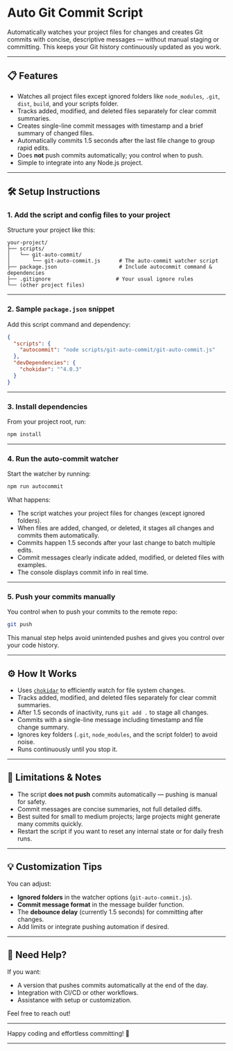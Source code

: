 # Auto Git Commit Script

Automatically watches your project files for changes and creates Git commits with concise, descriptive messages — without manual staging or committing. This keeps your Git history continuously updated as you work.

---

## 📋 Features

* Watches all project files except ignored folders like `node_modules`, `.git`, `dist`, `build`, and your scripts folder.
* Tracks added, modified, and deleted files separately for clear commit summaries.
* Creates single-line commit messages with timestamp and a brief summary of changed files.
* Automatically commits 1.5 seconds after the last file change to group rapid edits.
* Does **not** push commits automatically; you control when to push.
* Simple to integrate into any Node.js project.

---

## 🛠️ Setup Instructions

### 1. Add the script and config files to your project

Structure your project like this:

```
your-project/
├── scripts/
│   └── git-auto-commit/
│       └── git-auto-commit.js      # The auto-commit watcher script
├── package.json                    # Include autocommit command & dependencies
├── .gitignore                     # Your usual ignore rules
└── (other project files)
```

---

### 2. Sample `package.json` snippet

Add this script command and dependency:

```json
{
  "scripts": {
    "autocommit": "node scripts/git-auto-commit/git-auto-commit.js"
  },
  "devDependencies": {
    "chokidar": "^4.0.3"
  }
}
```

---

### 3. Install dependencies

From your project root, run:

```bash
npm install
```

---

### 4. Run the auto-commit watcher

Start the watcher by running:

```bash
npm run autocommit
```

What happens:

* The script watches your project files for changes (except ignored folders).
* When files are added, changed, or deleted, it stages all changes and commits them automatically.
* Commits happen 1.5 seconds after your last change to batch multiple edits.
* Commit messages clearly indicate added, modified, or deleted files with examples.
* The console displays commit info in real time.

---

### 5. Push your commits manually

You control when to push your commits to the remote repo:

```bash
git push
```

This manual step helps avoid unintended pushes and gives you control over your code history.

---

## ⚙️ How It Works

* Uses [`chokidar`](https://github.com/paulmillr/chokidar) to efficiently watch for file system changes.
* Tracks added, modified, and deleted files separately for clear commit summaries.
* After 1.5 seconds of inactivity, runs `git add .` to stage all changes.
* Commits with a single-line message including timestamp and file change summary.
* Ignores key folders (`.git`, `node_modules`, and the script folder) to avoid noise.
* Runs continuously until you stop it.

---

## 🚫 Limitations & Notes

* The script **does not push** commits automatically — pushing is manual for safety.
* Commit messages are concise summaries, not full detailed diffs.
* Best suited for small to medium projects; large projects might generate many commits quickly.
* Restart the script if you want to reset any internal state or for daily fresh runs.

---

## 💡 Customization Tips

You can adjust:

* **Ignored folders** in the watcher options (`git-auto-commit.js`).
* **Commit message format** in the message builder function.
* The **debounce delay** (currently 1.5 seconds) for committing after changes.
* Add limits or integrate pushing automation if desired.

---

## 🙋 Need Help?

If you want:

* A version that pushes commits automatically at the end of the day.
* Integration with CI/CD or other workflows.
* Assistance with setup or customization.

Feel free to reach out!

---

Happy coding and effortless committing! 🎉

---